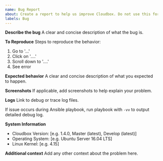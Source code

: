 ```yaml
---
name: Bug Report
about: Create a report to help us improve Cloudbox. Do not use this for a support request - please go to the Discord for support. Errors do not mean there are bugs, they mean support is required. Issues relating to support will be closed immediately.
labels: Bug
---
```


**Describe the bug**
A clear and concise description of what the bug is.

**To Reproduce**
Steps to reproduce the behavior:
1. Go to '...'
2. Click on '....'
3. Scroll down to '....'
4. See error

**Expected behavior**
A clear and concise description of what you expected to happen.

**Screenshots**
If applicable, add screenshots to help explain your problem.

**Logs**
Link to debug or trace log files.

If issue occurs during Ansible playbook, run playbook with `-vv` to output detailed debug log.

**System Information**

 - Cloudbox Version: [e.g. 1.4.0, Master (latest), Develop (latest)]
 - Operating System: [e.g. Ubuntu Server 16.04 LTS]
 - Linux Kernel: [e.g. 4.15]

**Additional context**
Add any other context about the problem here.
